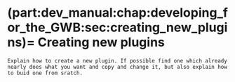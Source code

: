 (part:dev_manual:chap:developing_for_the_GWB:sec:creating_new_plugins)=
Creating new plugins
====================

```{todo}
Explain how to create a new plugin. If possible find one which already nearly does what you want and copy and change it, but also explain how to buid one from sratch.
```